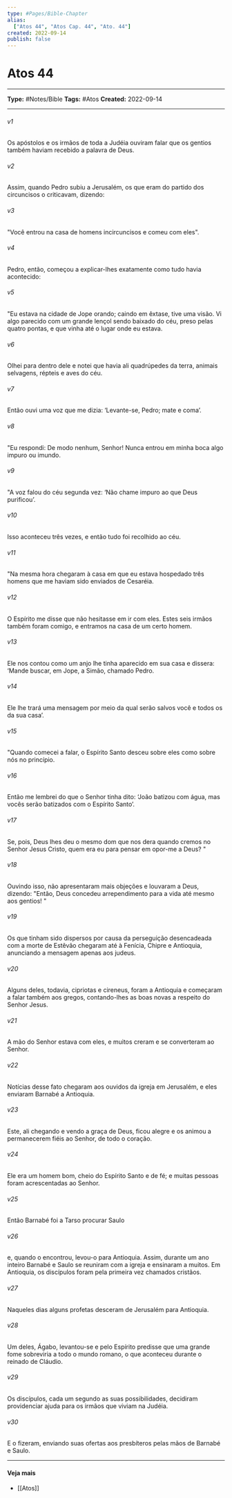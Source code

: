 ```yaml
---
type: #Pages/Bible-Chapter
alias:
  ["Atos 44", "Atos Cap. 44", "Ato. 44"]
created: 2022-09-14
publish: false
---
```


# Atos 44

---

**Type:** #Notes/Bible
**Tags:** #Atos
**Created:** 2022-09-14

---

###### v1
Os apóstolos e os irmãos de toda a Judéia ouviram falar que os gentios também haviam recebido a palavra de Deus.
###### v2
Assim, quando Pedro subiu a Jerusalém, os que eram do partido dos circuncisos o criticavam, dizendo:
###### v3
"Você entrou na casa de homens incircuncisos e comeu com eles".
###### v4
Pedro, então, começou a explicar-lhes exatamente como tudo havia acontecido:
###### v5
"Eu estava na cidade de Jope orando; caindo em êxtase, tive uma visão. Vi algo parecido com um grande lençol sendo baixado do céu, preso pelas quatro pontas, e que vinha até o lugar onde eu estava.
###### v6
Olhei para dentro dele e notei que havia ali quadrúpedes da terra, animais selvagens, répteis e aves do céu.
###### v7
Então ouvi uma voz que me dizia: ‘Levante-se, Pedro; mate e coma’.
###### v8
"Eu respondi: De modo nenhum, Senhor! Nunca entrou em minha boca algo impuro ou imundo.
###### v9
"A voz falou do céu segunda vez: ‘Não chame impuro ao que Deus purificou’.
###### v10
Isso aconteceu três vezes, e então tudo foi recolhido ao céu.
###### v11
"Na mesma hora chegaram à casa em que eu estava hospedado três homens que me haviam sido enviados de Cesaréia.
###### v12
O Espírito me disse que não hesitasse em ir com eles. Estes seis irmãos também foram comigo, e entramos na casa de um certo homem.
###### v13
Ele nos contou como um anjo lhe tinha aparecido em sua casa e dissera: ‘Mande buscar, em Jope, a Simão, chamado Pedro.
###### v14
Ele lhe trará uma mensagem por meio da qual serão salvos você e todos os da sua casa’.
###### v15
"Quando comecei a falar, o Espírito Santo desceu sobre eles como sobre nós no princípio.
###### v16
Então me lembrei do que o Senhor tinha dito: ‘João batizou com água, mas vocês serão batizados com o Espírito Santo’.
###### v17
Se, pois, Deus lhes deu o mesmo dom que nos dera quando cremos no Senhor Jesus Cristo, quem era eu para pensar em opor-me a Deus? "
###### v18
Ouvindo isso, não apresentaram mais objeções e louvaram a Deus, dizendo: "Então, Deus concedeu arrependimento para a vida até mesmo aos gentios! "
###### v19
Os que tinham sido dispersos por causa da perseguição desencadeada com a morte de Estêvão chegaram até à Fenícia, Chipre e Antioquia, anunciando a mensagem apenas aos judeus.
###### v20
Alguns deles, todavia, cipriotas e cireneus, foram a Antioquia e começaram a falar também aos gregos, contando-lhes as boas novas a respeito do Senhor Jesus.
###### v21
A mão do Senhor estava com eles, e muitos creram e se converteram ao Senhor.
###### v22
Notícias desse fato chegaram aos ouvidos da igreja em Jerusalém, e eles enviaram Barnabé a Antioquia.
###### v23
Este, ali chegando e vendo a graça de Deus, ficou alegre e os animou a permanecerem fiéis ao Senhor, de todo o coração.
###### v24
Ele era um homem bom, cheio do Espírito Santo e de fé; e muitas pessoas foram acrescentadas ao Senhor.
###### v25
Então Barnabé foi a Tarso procurar Saulo
###### v26
e, quando o encontrou, levou-o para Antioquia. Assim, durante um ano inteiro Barnabé e Saulo se reuniram com a igreja e ensinaram a muitos. Em Antioquia, os discípulos foram pela primeira vez chamados cristãos.
###### v27
Naqueles dias alguns profetas desceram de Jerusalém para Antioquia.
###### v28
Um deles, Ágabo, levantou-se e pelo Espírito predisse que uma grande fome sobreviria a todo o mundo romano, o que aconteceu durante o reinado de Cláudio.
###### v29
Os discípulos, cada um segundo as suas possibilidades, decidiram providenciar ajuda para os irmãos que viviam na Judéia.
###### v30
E o fizeram, enviando suas ofertas aos presbíteros pelas mãos de Barnabé e Saulo.


---

#### Veja mais

- [[Atos]]
